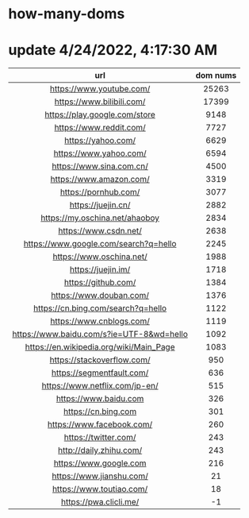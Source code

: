 # how-many-doms

# update 4/24/2022, 4:17:30 AM

url | dom nums
:-: | :-:
https://www.youtube.com/ | 25263
https://www.bilibili.com/ | 17399
https://play.google.com/store | 9148
https://www.reddit.com/ | 7727
https://yahoo.com/ | 6629
https://www.yahoo.com/ | 6594
https://www.sina.com.cn/ | 4500
https://www.amazon.com/ | 3319
https://pornhub.com/ | 3077
https://juejin.cn/ | 2882
https://my.oschina.net/ahaoboy | 2834
https://www.csdn.net/ | 2638
https://www.google.com/search?q=hello | 2245
https://www.oschina.net/ | 1988
https://juejin.im/ | 1718
https://github.com/ | 1384
https://www.douban.com/ | 1376
https://cn.bing.com/search?q=hello | 1122
https://www.cnblogs.com/ | 1119
https://www.baidu.com/s?ie=UTF-8&wd=hello | 1092
https://en.wikipedia.org/wiki/Main_Page | 1083
https://stackoverflow.com/ | 950
https://segmentfault.com/ | 636
https://www.netflix.com/jp-en/ | 515
https://www.baidu.com | 326
https://cn.bing.com | 301
https://www.facebook.com/ | 260
https://twitter.com/ | 243
http://daily.zhihu.com/ | 243
https://www.google.com | 216
https://www.jianshu.com/ | 21
https://www.toutiao.com/ | 18
https://pwa.clicli.me/ | -1
